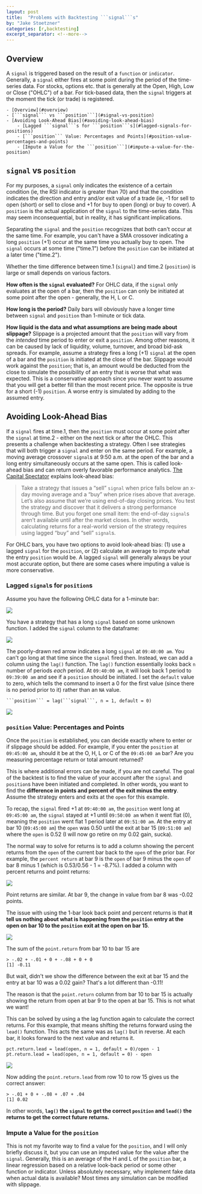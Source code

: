 ```yaml
---
layout: post
title:  "Problems with Backtesting ```signal```s"
by: "Jake Stoetzner"
categories: [r,backtesting]
excerpt_separator: <!--more-->
---
```


## Overview
A ```signal``` is triggered based on the result of a ```function``` or ```indicator```.  Generally, a ```signal``` either fires at some point during the period of the time-series data.  For stocks, options etc. that is generally at the Open, High, Low or Close ("OHLC") of a bar.  For tick-based data, then the ```signal``` triggers at the moment the tick (or trade) is registered.
<!--more-->
<!-- TOC depthFrom:1 depthTo:6 withLinks:1 updateOnSave:1 orderedList:0 -->

	- [Overview](#overview)
	- [```signal``` vs ```position```](#signal-vs-position)
	- [Avoiding Look-Ahead Bias](#avoiding-look-ahead-bias)
		- [Lagged ```signal```s for ```position```s](#lagged-signals-for-positions)
		- [```position``` Value: Percentages and Points](#position-value-percentages-and-points)
		- [Impute a Value for the ```position```](#impute-a-value-for-the-position)

<!-- /TOC -->

## ```signal``` vs ```position```
For my purposes, a ```signal``` only indicates the existence of a certain condition (ie, the RSI indicator is greater than 70) and that the condition indicates the direction and entry and/or exit value of a trade (ie, -1 for sell to open (short) or sell to close and +1 for buy to open (long) or buy to cover).  A ```position``` is the actual application of the ```signal``` to the time-series data.  This may seem inconsequential, but in reality, it has significant implications.

Separating the ```signal``` and the ```position``` recognizes that both can't occur at the same time.  For example, you can't have a SMA crossover indicating a long ```position``` (+1) occur at the same time you actually buy to open.  The ```signal``` occurs at some time ("time.1") before the ```position``` can be initiated at a later time ("time.2").

Whether the time difference between time.1 (```signal```) and time.2 (```position```) is large or small depends on various factors.

**How often is the ```signal``` evaluated?**  For OHLC data, if the ```signal``` only evaluates at the open of a bar, then the ```position``` can only be initiated at some point after the open - generally, the H, L or C.

**How long is the period?**  Daily bars will obviously have a longer time between ```signal``` and ```position``` than 1-minute or tick data.

**How liquid is the data and what assumptions are being made about slippage?**  Slippage is a projected amount that the ```position``` will vary from the *intended* time period to enter or exit a ```position```.  Among other reasons, it can be caused by lack of liquidity, volume, turnover, and broad bid-ask spreads.  For example, assume a strategy fires a long (+1) ```signal``` at the open of a bar and the ```position``` is initiated at the close of the bar.  Slippage would work against the ```position```; that is, an amount would be deducted from the close to simulate the possibility of an entry that is worse that what was expected.  This is a conservative approach since you never want to assume that you will get a better fill than the most recent price.  The opposite is true for a short (-1) ```position```.  A worse entry is simulated by adding to the assumed entry.

## Avoiding Look-Ahead Bias
If a ```signal``` fires at time.1, then the ```position``` must occur at some point after the ```signal``` at time.2 - either on the next tick or after the OHLC.  This presents a challenge when backtesting a strategy.  Often I see strategies that will both trigger a ```signal``` and enter on the same period.  For example, a moving average crossover ```signal```s at 9:50 a.m. at the open of the bar and a long entry simultaneously occurs at the same open.  This is called look-ahead bias and can return overly favorable performance analytics.  [The Capital Spectator](https://www.capitalspectator.com/3-common-backtesting-traps-with-easy-solutions/) explains look-ahead bias:

>Take a strategy that issues a “sell” ```signal``` when price falls below an x-day moving average and a “buy” when price rises above that average. Let’s also assume that we’re using end-of-day closing prices. You test the strategy and discover that it delivers a strong performance through time. But you forget one small item: the end-of-day ```signal```s aren’t available until after the market closes. In other words, calculating returns for a real-world version of the strategy requires using lagged “buy” and “sell” ```signal```s.

For OHLC bars, you have two options to avoid look-ahead bias: (1) use a lagged ```signal``` for the ```position```, or (2) calculate an average to impute what the entry ```position``` would be.  A lagged ```signal``` will generally always be your most accurate option, but there are some cases where imputing a value is more conservative.

### Lagged ```signal```s for ```position```s
Assume you have the following OHLC data for a 1-minute bar:

![](/assets/img/20201013_ohlc_data_table.png)

You have a strategy that has a long ```signal``` based on some unknown function.  I added the ```signal``` column to the dataframe:

![](/assets/img/20201013_ohlc_data_table_```signal```.png)

The poorly-drawn red arrow indicates a long ```signal``` at ```09:40:00 am```.  You can't go long at that time since the ```signal``` fired then.  Instead, we can add a column using the ```lag()``` function.  The ```lag()``` function essentially looks back ```n``` number of periods *each* period.  At ```09:40:00 am```, it will look back 1 period to ```09:39:00 am``` and see if a ```position``` should be initiated.  I set the ```default``` value to zero, which tells the command to insert a 0 for the first value (since there is no period prior to it) rather than an ```NA``` value.

```
```position``` = lag(```signal```, n = 1, default = 0)
```
![](/assets/img/20201013_ohlc_data_table_```position```.png)

### ```position``` Value: Percentages and Points
Once the ```position``` is established, you can decide exactly where to enter or if slippage should be added.  For example, if you enter the ```position``` at ```09:45:00 am```, should it be at the O, H, L or C of the ```09:45:00 am``` bar?  Are you measuring percentage return or total amount returned?

This is where additional errors can be made, if you are not careful.  The goal of the backtest is to find the value of your account after the ```signal``` and ```position```s have been initiated and completed.  In other words, you want to find the **difference in points and percent of the exit minus the entry**.   Assume the strategy enters and exits at the ```open``` for this example.

To recap, the ```signal``` fired +1 at ```09:40:00 am```, the ```position``` went long at ```09:45:00 am```, the ```signal``` stayed at +1 until ```09:50:00 am``` when it went flat (0), meaning the ```position``` went flat 1 period later at ```09:51:00 am```.  At the entry at bar 10 (```09:45:00 am```) the ```open``` was 0.50 until the exit at bar 15 (```09:51:00 am```) where the ```open``` is 0.52 (I will now go retire on my 0.02 gain, sucka).  

The normal way to solve for returns is to add a column showing the percent returns from the ```open``` of the current bar back to the ```open``` of the prior bar.  For example, the ```percent return``` at bar 9 is the ```open``` of bar 9 minus the ```open``` of bar 8 minus 1 (which is 0.53/0.56 - 1 = -8.7%). I added a column with percent returns and point returns:

![](/assets/img/20201013_ohlc_data_table_pct.png)

Point returns are similar.  At bar 9, the change in value from bar 8 was -0.02 points.

The issue with using the 1-bar look back point and percent returns is that **it tell us nothing about what is happening from the ``````position`````` entry at the open on bar 10 to the ``````position`````` exit at the open on bar 15**.

![](/assets/img/20201013_ohlc_data_table_wrong.png)

The sum of the ```point.return``` from bar 10 to bar 15 are
```
> -.02 + -.01 + 0 + -.08 + 0 + 0
[1] -0.11
```

But wait, didn't we show the difference between the exit at bar 15 and the entry at bar 10 was a 0.02 gain?  That's a lot different than -0.11!

The reason is that the ```point.return``` column from bar 10 to bar 15 is actually showing the return from open at bar 9 to the open at bar 15.  This is not what we want!

This can be solved by using a the lag function again to calculate the correct returns.  For this example, that means shifting the returns forward using the ```lead()``` function.  This acts the same was as ```lag()``` but in reverse.  At each bar, it looks forward to the next value and returns it.

```
pct.return.lead = lead(open, n = 1, default = 0)/open - 1
pt.return.lead = lead(open, n = 1, default = 0) - open
```

![](/assets/img/20201013_ohlc_data_table_lead.png)

Now adding the ```point.return.lead``` from row 10 to row 15 gives us the correct answer:

```
> -.01 + 0 + -.08 + .07 + .04
[1] 0.02
```

In other words, **```lag()``` the ```signal``` to get the correct ```position``` and ```lead()``` the returns to get the correct future returns.**

### Impute a Value for the ```position```
This is not my favorite way to find a value for the ```position```, and I will only briefly discuss it, but you can use an imputed value for the value after the ```signal```.  Generally, this is an average of the H and L of the ```position``` bar, a linear regression based on a relative look-back period or some other function or indicator.  Unless absolutely necessary, why implement fake data when actual data is available?  Most times any simulation can be modified with slippage.
